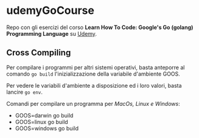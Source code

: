 # udemyGoCourse

Repo con gli esercizi del corso **Learn How To Code: Google's Go (golang) Programming Language** su [Udemy](https://www.udemy.com).

## Cross Compiling
Per compilare i programmi per altri sistemi operativi, basta anteporre al comando `go build` l'inizializzazione della variabile d'ambiente GOOS. 

Per vedere le variabili d'ambiente a disposizione ed i loro valori, basta lancire `go env`.

Comandi per compilare un programma per *MacOs, Linux  e Windows*:
- GOOS=darwin go build
- GOOS=linux go build
- GOOS=windows go build
